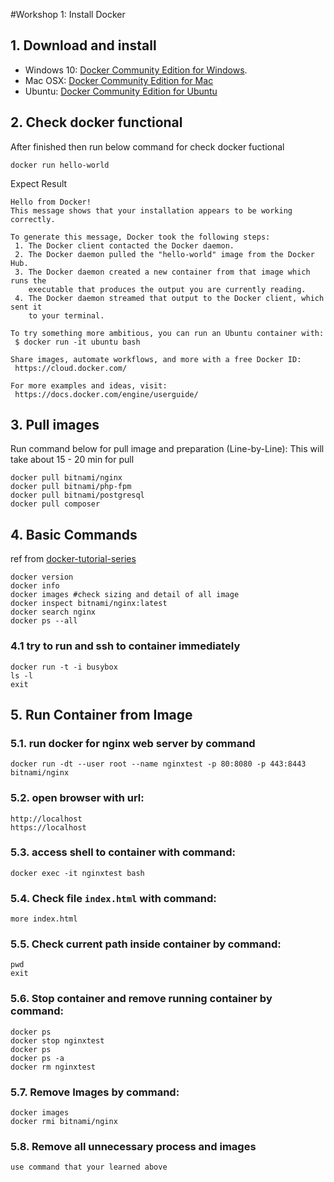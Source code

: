 #Workshop 1: Install Docker

## 1. Download and install
- Windows 10: [Docker Community Edition for Windows](https://store.docker.com/editions/community/docker-ce-desktop-windows). 
- Mac OSX: [Docker Community Edition for Mac](https://store.docker.com/editions/community/docker-ce-desktop-mac)  
- Ubuntu: [Docker Community Edition for Ubuntu](https://store.docker.com/editions/community/docker-ce-server-ubuntu)
	
## 2. Check docker functional
After finished then run below command for check docker fuctional

```
docker run hello-world
```

Expect Result

```
Hello from Docker!
This message shows that your installation appears to be working correctly.

To generate this message, Docker took the following steps:
 1. The Docker client contacted the Docker daemon.
 2. The Docker daemon pulled the "hello-world" image from the Docker Hub.
 3. The Docker daemon created a new container from that image which runs the
    executable that produces the output you are currently reading.
 4. The Docker daemon streamed that output to the Docker client, which sent it
    to your terminal.

To try something more ambitious, you can run an Ubuntu container with:
 $ docker run -it ubuntu bash

Share images, automate workflows, and more with a free Docker ID:
 https://cloud.docker.com/

For more examples and ideas, visit:
 https://docs.docker.com/engine/userguide/
```

## 3. Pull images
Run command below for pull image and preparation (Line-by-Line): This will take about 15 - 20 min for pull

```
docker pull bitnami/nginx
docker pull bitnami/php-fpm
docker pull bitnami/postgresql
docker pull composer
```

## 4. Basic Commands
ref from [docker-tutorial-series](https://rominirani.com/docker-tutorial-series-part-2-basic-commands-baaf70807fd3)

```
docker version
docker info
docker images #check sizing and detail of all image
docker inspect bitnami/nginx:latest
docker search nginx
docker ps --all 

```
### 4.1 try to run and ssh to container immediately

```
docker run -t -i busybox
ls -l
exit
```

## 5. Run Container from Image
### 5.1. run docker for nginx web server by command

```
docker run -dt --user root --name nginxtest -p 80:8080 -p 443:8443 bitnami/nginx
```

### 5.2. open browser with url: 

```
http://localhost
https://localhost
```

### 5.3. access shell to container with command:

```
docker exec -it nginxtest bash
```

### 5.4. Check file ```index.html``` with command: 

```
more index.html
```

### 5.5. Check current path inside container by command: 

```
pwd
exit
```
### 5.6. Stop container and remove running container by command:

```
docker ps
docker stop nginxtest
docker ps
docker ps -a
docker rm nginxtest
```

### 5.7. Remove Images by command:

```
docker images
docker rmi bitnami/nginx
```

### 5.8. Remove all unnecessary process and images

```
use command that your learned above
``` 
